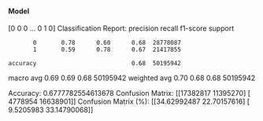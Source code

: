 #### Model
[0 0 0 ... 0 1 0]
Classification Report:
              precision    recall  f1-score   support

           0       0.78      0.60      0.68  28778087
           1       0.59      0.78      0.67  21417855

    accuracy                           0.68  50195942
   macro avg       0.69      0.69      0.68  50195942
weighted avg       0.70      0.68      0.68  50195942

Accuracy: 0.6777782554613678
Confusion Matrix:
[[17382817 11395270]
 [ 4778954 16638901]]
Confusion Matrix (%):
[[34.62992487 22.70157616]
 [ 9.5205983  33.14790068]]
